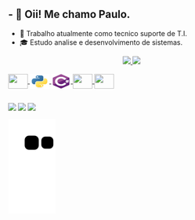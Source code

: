 ## - 👋   Oii! Me chamo Paulo.
- 👜 Trabalho atualmente como tecnico suporte de T.I.
- 🎓 Estudo analise e desenvolvimento de sistemas.


<div align="center">
  <a href="https://github.com/Paulo-Santos20">
  <img height="180em" src="https://github-readme-stats.vercel.app/api?username=Paulo-Santos20&show_icons=true&theme=dracula&include_all_commits=true&count_private=true"/>
  <img height="180em" src="https://github-readme-stats.vercel.app/api/top-langs/?username=Paulo-Santos20&layout=compact&langs_count=7&theme=dracula"/>
</div>
<div style="display: inline_block"><br>
  <img align="center" height="30" width="40" <img src="https://cdn.jsdelivr.net/gh/devicons/devicon/icons/java/java-original-wordmark.svg" />
  <img align="center" alt="Rafa-Python" height="30" width="40" src="https://raw.githubusercontent.com/devicons/devicon/master/icons/python/python-original.svg">
  <img align="center" alt="Rafa-Csharp" height="30" width="40" src="https://raw.githubusercontent.com/devicons/devicon/master/icons/csharp/csharp-original.svg">
  <img align="center" height="30" width="40" <img src="https://cdn.jsdelivr.net/gh/devicons/devicon/icons/postgresql/postgresql-plain-wordmark.svg" />
  <img align="center" height="30" width="40" <img src="https://cdn.jsdelivr.net/gh/devicons/devicon/icons/wordpress/wordpress-original.svg" />


</div>
  
  ##
 

  <a href="https://instagram.com/paulo.ssantos20" target="_blank"><img src="https://img.shields.io/badge/-Instagram-%23E4405F?style=for-the-badge&logo=instagram&logoColor=white" target="_blank"></a> 
  <a href ="paulo_santos20@outlook.com.br"><img src="https://img.shields.io/badge/-Gmail-%23333?style=for-the-badge&logo=gmail&logoColor=white" 
  target="_blank"></a>
  <a href="https://www.linkedin.com/in/paulo-dos-santos-1868a8192/" target="_blank"><img src="https://img.shields.io/badge/-LinkedIn-%230077B5?style=for-the-badge&logo=linkedin&logoColor=white" target="_blank"></a>  
  
  ![Snake animation](https://github.com/Paulo-Santos20/Paulo-Santos20/blob/output/github-contribution-grid-snake.svg)
 
</div>
